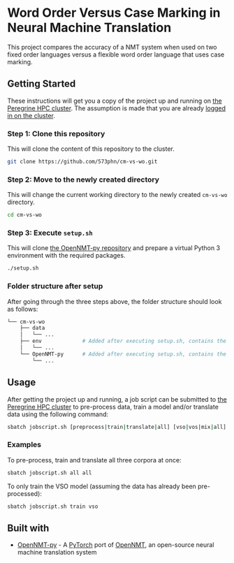 # Word Order Versus Case Marking in Neural Machine Translation
This project compares the accuracy of a NMT system when used on two fixed order languages versus a flexible word order language that uses case marking.

## Getting Started
These instructions will get you a copy of the project up and running on [the Peregrine HPC cluster](https://www.rug.nl/society-business/centre-for-information-technology/research/services/hpc/facilities/peregrine-hpc-cluster?lang=en). The assumption is made that you are already [logged in on the cluster](https://redmine.hpc.rug.nl/redmine/projects/peregrine/wiki/General).

### Step 1: Clone this repository
This will clone the content of this repository to the cluster.
```bash
git clone https://github.com/573phn/cm-vs-wo.git
```

### Step 2: Move to the newly created directory
This will change the current working directory to the newly created `cm-vs-wo` directory.
```bash
cd cm-vs-wo
```

### Step 3: Execute `setup.sh`
This will clone [the OpenNMT-py repository](https://github.com/OpenNMT/OpenNMT-py) and prepare a virtual Python 3 environment with the required packages.
```bash
./setup.sh
```

### Folder structure after setup
After going through the three steps above, the folder structure should look as follows:
```bash
└── cm-vs-wo
    ├── data
    │   └── ...
    ├── env             # Added after executing setup.sh, contains the virtual Python 3 environment
    │   └── ...
    └── OpenNMT-py      # Added after executing setup.sh, contains the OpenNMT-py repository
        └── ...
```

## Usage
After getting the project up and running, a job script can be submitted to [the Peregrine HPC cluster](https://www.rug.nl/society-business/centre-for-information-technology/research/services/hpc/facilities/peregrine-hpc-cluster?lang=en) to pre-process data, train a model and/or translate data using the following command:
```bash
sbatch jobscript.sh [preprocess|train|translate|all] [vso|vos|mix|all]
```

### Examples
To pre-process, train and translate all three corpora at once:
```bash
sbatch jobscript.sh all all
```

To only train the VSO model (assuming the data has already been pre-processed):
```bash
sbatch jobscript.sh train vso
```

## Built with
* [OpenNMT-py](https://github.com/OpenNMT/OpenNMT-py) - A [PyTorch](https://pytorch.org/) port of [OpenNMT](http://opennmt.net/), an open-source neural machine translation system